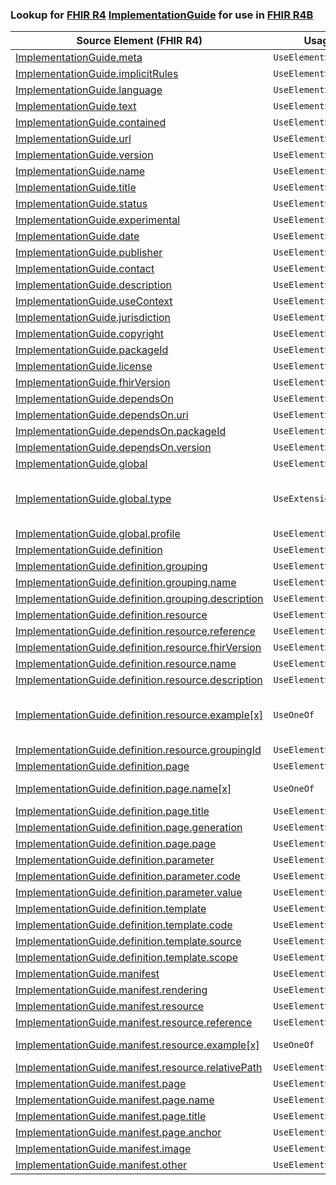 ### Lookup for [FHIR R4](https://hl7.org/fhir/R4/) [ImplementationGuide](https://hl7.org/fhir/R4/ImplementationGuide.html) for use in [FHIR R4B](https://hl7.org/fhir/R4B/)

| Source Element (FHIR R4) | Usage | Target |
| -------------- | ----- | ------ |
| [ImplementationGuide.meta](https://hl7.org/fhir/R4/ImplementationGuide.html#resource) | `UseElementSameName` | [ImplementationGuide.meta](https://hl7.org/fhir/R4B/ImplementationGuide.html#resource) |
| [ImplementationGuide.implicitRules](https://hl7.org/fhir/R4/ImplementationGuide.html#resource) | `UseElementSameName` | [ImplementationGuide.implicitRules](https://hl7.org/fhir/R4B/ImplementationGuide.html#resource) |
| [ImplementationGuide.language](https://hl7.org/fhir/R4/ImplementationGuide.html#resource) | `UseElementSameName` | [ImplementationGuide.language](https://hl7.org/fhir/R4B/ImplementationGuide.html#resource) |
| [ImplementationGuide.text](https://hl7.org/fhir/R4/ImplementationGuide.html#resource) | `UseElementSameName` | [ImplementationGuide.text](https://hl7.org/fhir/R4B/ImplementationGuide.html#resource) |
| [ImplementationGuide.contained](https://hl7.org/fhir/R4/ImplementationGuide.html#resource) | `UseElementSameName` | [ImplementationGuide.contained](https://hl7.org/fhir/R4B/ImplementationGuide.html#resource) |
| [ImplementationGuide.url](https://hl7.org/fhir/R4/ImplementationGuide.html#resource) | `UseElementSameName` | [ImplementationGuide.url](https://hl7.org/fhir/R4B/ImplementationGuide.html#resource) |
| [ImplementationGuide.version](https://hl7.org/fhir/R4/ImplementationGuide.html#resource) | `UseElementSameName` | [ImplementationGuide.version](https://hl7.org/fhir/R4B/ImplementationGuide.html#resource) |
| [ImplementationGuide.name](https://hl7.org/fhir/R4/ImplementationGuide.html#resource) | `UseElementSameName` | [ImplementationGuide.name](https://hl7.org/fhir/R4B/ImplementationGuide.html#resource) |
| [ImplementationGuide.title](https://hl7.org/fhir/R4/ImplementationGuide.html#resource) | `UseElementSameName` | [ImplementationGuide.title](https://hl7.org/fhir/R4B/ImplementationGuide.html#resource) |
| [ImplementationGuide.status](https://hl7.org/fhir/R4/ImplementationGuide.html#resource) | `UseElementSameName` | [ImplementationGuide.status](https://hl7.org/fhir/R4B/ImplementationGuide.html#resource) |
| [ImplementationGuide.experimental](https://hl7.org/fhir/R4/ImplementationGuide.html#resource) | `UseElementSameName` | [ImplementationGuide.experimental](https://hl7.org/fhir/R4B/ImplementationGuide.html#resource) |
| [ImplementationGuide.date](https://hl7.org/fhir/R4/ImplementationGuide.html#resource) | `UseElementSameName` | [ImplementationGuide.date](https://hl7.org/fhir/R4B/ImplementationGuide.html#resource) |
| [ImplementationGuide.publisher](https://hl7.org/fhir/R4/ImplementationGuide.html#resource) | `UseElementSameName` | [ImplementationGuide.publisher](https://hl7.org/fhir/R4B/ImplementationGuide.html#resource) |
| [ImplementationGuide.contact](https://hl7.org/fhir/R4/ImplementationGuide.html#resource) | `UseElementSameName` | [ImplementationGuide.contact](https://hl7.org/fhir/R4B/ImplementationGuide.html#resource) |
| [ImplementationGuide.description](https://hl7.org/fhir/R4/ImplementationGuide.html#resource) | `UseElementSameName` | [ImplementationGuide.description](https://hl7.org/fhir/R4B/ImplementationGuide.html#resource) |
| [ImplementationGuide.useContext](https://hl7.org/fhir/R4/ImplementationGuide.html#resource) | `UseElementSameName` | [ImplementationGuide.useContext](https://hl7.org/fhir/R4B/ImplementationGuide.html#resource) |
| [ImplementationGuide.jurisdiction](https://hl7.org/fhir/R4/ImplementationGuide.html#resource) | `UseElementSameName` | [ImplementationGuide.jurisdiction](https://hl7.org/fhir/R4B/ImplementationGuide.html#resource) |
| [ImplementationGuide.copyright](https://hl7.org/fhir/R4/ImplementationGuide.html#resource) | `UseElementSameName` | [ImplementationGuide.copyright](https://hl7.org/fhir/R4B/ImplementationGuide.html#resource) |
| [ImplementationGuide.packageId](https://hl7.org/fhir/R4/ImplementationGuide.html#resource) | `UseElementSameName` | [ImplementationGuide.packageId](https://hl7.org/fhir/R4B/ImplementationGuide.html#resource) |
| [ImplementationGuide.license](https://hl7.org/fhir/R4/ImplementationGuide.html#resource) | `UseElementSameName` | [ImplementationGuide.license](https://hl7.org/fhir/R4B/ImplementationGuide.html#resource) |
| [ImplementationGuide.fhirVersion](https://hl7.org/fhir/R4/ImplementationGuide.html#resource) | `UseElementSameName` | [ImplementationGuide.fhirVersion](https://hl7.org/fhir/R4B/ImplementationGuide.html#resource) |
| [ImplementationGuide.dependsOn](https://hl7.org/fhir/R4/ImplementationGuide.html#resource) | `UseElementSameName` | [ImplementationGuide.dependsOn](https://hl7.org/fhir/R4B/ImplementationGuide.html#resource) |
| [ImplementationGuide.dependsOn.uri](https://hl7.org/fhir/R4/ImplementationGuide.html#resource) | `UseElementSameName` | [ImplementationGuide.dependsOn.uri](https://hl7.org/fhir/R4B/ImplementationGuide.html#resource) |
| [ImplementationGuide.dependsOn.packageId](https://hl7.org/fhir/R4/ImplementationGuide.html#resource) | `UseElementSameName` | [ImplementationGuide.dependsOn.packageId](https://hl7.org/fhir/R4B/ImplementationGuide.html#resource) |
| [ImplementationGuide.dependsOn.version](https://hl7.org/fhir/R4/ImplementationGuide.html#resource) | `UseElementSameName` | [ImplementationGuide.dependsOn.version](https://hl7.org/fhir/R4B/ImplementationGuide.html#resource) |
| [ImplementationGuide.global](https://hl7.org/fhir/R4/ImplementationGuide.html#resource) | `UseElementSameName` | [ImplementationGuide.global](https://hl7.org/fhir/R4B/ImplementationGuide.html#resource) |
| [ImplementationGuide.global.type](https://hl7.org/fhir/R4/ImplementationGuide.html#resource) | `UseExtension` | [http://hl7.org/fhir/4.0/StructureDefinition/extension-ImplementationGuide.global.type](StructureDefinition-ext-R4-ImplementationGuide.gl.type.html) |
| [ImplementationGuide.global.profile](https://hl7.org/fhir/R4/ImplementationGuide.html#resource) | `UseElementSameName` | [ImplementationGuide.global.profile](https://hl7.org/fhir/R4B/ImplementationGuide.html#resource) |
| [ImplementationGuide.definition](https://hl7.org/fhir/R4/ImplementationGuide.html#resource) | `UseElementSameName` | [ImplementationGuide.definition](https://hl7.org/fhir/R4B/ImplementationGuide.html#resource) |
| [ImplementationGuide.definition.grouping](https://hl7.org/fhir/R4/ImplementationGuide.html#resource) | `UseElementSameName` | [ImplementationGuide.definition.grouping](https://hl7.org/fhir/R4B/ImplementationGuide.html#resource) |
| [ImplementationGuide.definition.grouping.name](https://hl7.org/fhir/R4/ImplementationGuide.html#resource) | `UseElementSameName` | [ImplementationGuide.definition.grouping.name](https://hl7.org/fhir/R4B/ImplementationGuide.html#resource) |
| [ImplementationGuide.definition.grouping.description](https://hl7.org/fhir/R4/ImplementationGuide.html#resource) | `UseElementSameName` | [ImplementationGuide.definition.grouping.description](https://hl7.org/fhir/R4B/ImplementationGuide.html#resource) |
| [ImplementationGuide.definition.resource](https://hl7.org/fhir/R4/ImplementationGuide.html#resource) | `UseElementSameName` | [ImplementationGuide.definition.resource](https://hl7.org/fhir/R4B/ImplementationGuide.html#resource) |
| [ImplementationGuide.definition.resource.reference](https://hl7.org/fhir/R4/ImplementationGuide.html#resource) | `UseElementSameName` | [ImplementationGuide.definition.resource.reference](https://hl7.org/fhir/R4B/ImplementationGuide.html#resource) |
| [ImplementationGuide.definition.resource.fhirVersion](https://hl7.org/fhir/R4/ImplementationGuide.html#resource) | `UseElementSameName` | [ImplementationGuide.definition.resource.fhirVersion](https://hl7.org/fhir/R4B/ImplementationGuide.html#resource) |
| [ImplementationGuide.definition.resource.name](https://hl7.org/fhir/R4/ImplementationGuide.html#resource) | `UseElementSameName` | [ImplementationGuide.definition.resource.name](https://hl7.org/fhir/R4B/ImplementationGuide.html#resource) |
| [ImplementationGuide.definition.resource.description](https://hl7.org/fhir/R4/ImplementationGuide.html#resource) | `UseElementSameName` | [ImplementationGuide.definition.resource.description](https://hl7.org/fhir/R4B/ImplementationGuide.html#resource) |
| [ImplementationGuide.definition.resource.example[x]](https://hl7.org/fhir/R4/ImplementationGuide.html#resource) | `UseOneOf` | [ImplementationGuide.definition.resource.example[x]](https://hl7.org/fhir/R4B/ImplementationGuide.html#resource)<br />[ImplementationGuide.definition.resource.example[x]](https://hl7.org/fhir/R4B/ImplementationGuide.html#resource)<br />[ImplementationGuide.definition.resource.example[x]](https://hl7.org/fhir/R4B/ImplementationGuide.html#resource)<br />[ImplementationGuide.definition.resource.example[x]](https://hl7.org/fhir/R4B/ImplementationGuide.html#resource) |
| [ImplementationGuide.definition.resource.groupingId](https://hl7.org/fhir/R4/ImplementationGuide.html#resource) | `UseElementSameName` | [ImplementationGuide.definition.resource.groupingId](https://hl7.org/fhir/R4B/ImplementationGuide.html#resource) |
| [ImplementationGuide.definition.page](https://hl7.org/fhir/R4/ImplementationGuide.html#resource) | `UseElementSameName` | [ImplementationGuide.definition.page](https://hl7.org/fhir/R4B/ImplementationGuide.html#resource) |
| [ImplementationGuide.definition.page.name[x]](https://hl7.org/fhir/R4/ImplementationGuide.html#resource) | `UseOneOf` | [ImplementationGuide.definition.page.name[x]](https://hl7.org/fhir/R4B/ImplementationGuide.html#resource)<br />[ImplementationGuide.definition.page.name[x]](https://hl7.org/fhir/R4B/ImplementationGuide.html#resource) |
| [ImplementationGuide.definition.page.title](https://hl7.org/fhir/R4/ImplementationGuide.html#resource) | `UseElementSameName` | [ImplementationGuide.definition.page.title](https://hl7.org/fhir/R4B/ImplementationGuide.html#resource) |
| [ImplementationGuide.definition.page.generation](https://hl7.org/fhir/R4/ImplementationGuide.html#resource) | `UseElementSameName` | [ImplementationGuide.definition.page.generation](https://hl7.org/fhir/R4B/ImplementationGuide.html#resource) |
| [ImplementationGuide.definition.page.page](https://hl7.org/fhir/R4/ImplementationGuide.html#resource) | `UseElementSameName` | [ImplementationGuide.definition.page.page](https://hl7.org/fhir/R4B/ImplementationGuide.html#resource) |
| [ImplementationGuide.definition.parameter](https://hl7.org/fhir/R4/ImplementationGuide.html#resource) | `UseElementSameName` | [ImplementationGuide.definition.parameter](https://hl7.org/fhir/R4B/ImplementationGuide.html#resource) |
| [ImplementationGuide.definition.parameter.code](https://hl7.org/fhir/R4/ImplementationGuide.html#resource) | `UseElementSameName` | [ImplementationGuide.definition.parameter.code](https://hl7.org/fhir/R4B/ImplementationGuide.html#resource) |
| [ImplementationGuide.definition.parameter.value](https://hl7.org/fhir/R4/ImplementationGuide.html#resource) | `UseElementSameName` | [ImplementationGuide.definition.parameter.value](https://hl7.org/fhir/R4B/ImplementationGuide.html#resource) |
| [ImplementationGuide.definition.template](https://hl7.org/fhir/R4/ImplementationGuide.html#resource) | `UseElementSameName` | [ImplementationGuide.definition.template](https://hl7.org/fhir/R4B/ImplementationGuide.html#resource) |
| [ImplementationGuide.definition.template.code](https://hl7.org/fhir/R4/ImplementationGuide.html#resource) | `UseElementSameName` | [ImplementationGuide.definition.template.code](https://hl7.org/fhir/R4B/ImplementationGuide.html#resource) |
| [ImplementationGuide.definition.template.source](https://hl7.org/fhir/R4/ImplementationGuide.html#resource) | `UseElementSameName` | [ImplementationGuide.definition.template.source](https://hl7.org/fhir/R4B/ImplementationGuide.html#resource) |
| [ImplementationGuide.definition.template.scope](https://hl7.org/fhir/R4/ImplementationGuide.html#resource) | `UseElementSameName` | [ImplementationGuide.definition.template.scope](https://hl7.org/fhir/R4B/ImplementationGuide.html#resource) |
| [ImplementationGuide.manifest](https://hl7.org/fhir/R4/ImplementationGuide.html#resource) | `UseElementSameName` | [ImplementationGuide.manifest](https://hl7.org/fhir/R4B/ImplementationGuide.html#resource) |
| [ImplementationGuide.manifest.rendering](https://hl7.org/fhir/R4/ImplementationGuide.html#resource) | `UseElementSameName` | [ImplementationGuide.manifest.rendering](https://hl7.org/fhir/R4B/ImplementationGuide.html#resource) |
| [ImplementationGuide.manifest.resource](https://hl7.org/fhir/R4/ImplementationGuide.html#resource) | `UseElementSameName` | [ImplementationGuide.manifest.resource](https://hl7.org/fhir/R4B/ImplementationGuide.html#resource) |
| [ImplementationGuide.manifest.resource.reference](https://hl7.org/fhir/R4/ImplementationGuide.html#resource) | `UseElementSameName` | [ImplementationGuide.manifest.resource.reference](https://hl7.org/fhir/R4B/ImplementationGuide.html#resource) |
| [ImplementationGuide.manifest.resource.example[x]](https://hl7.org/fhir/R4/ImplementationGuide.html#resource) | `UseOneOf` | [ImplementationGuide.manifest.resource.example[x]](https://hl7.org/fhir/R4B/ImplementationGuide.html#resource)<br />[ImplementationGuide.manifest.resource.example[x]](https://hl7.org/fhir/R4B/ImplementationGuide.html#resource) |
| [ImplementationGuide.manifest.resource.relativePath](https://hl7.org/fhir/R4/ImplementationGuide.html#resource) | `UseElementSameName` | [ImplementationGuide.manifest.resource.relativePath](https://hl7.org/fhir/R4B/ImplementationGuide.html#resource) |
| [ImplementationGuide.manifest.page](https://hl7.org/fhir/R4/ImplementationGuide.html#resource) | `UseElementSameName` | [ImplementationGuide.manifest.page](https://hl7.org/fhir/R4B/ImplementationGuide.html#resource) |
| [ImplementationGuide.manifest.page.name](https://hl7.org/fhir/R4/ImplementationGuide.html#resource) | `UseElementSameName` | [ImplementationGuide.manifest.page.name](https://hl7.org/fhir/R4B/ImplementationGuide.html#resource) |
| [ImplementationGuide.manifest.page.title](https://hl7.org/fhir/R4/ImplementationGuide.html#resource) | `UseElementSameName` | [ImplementationGuide.manifest.page.title](https://hl7.org/fhir/R4B/ImplementationGuide.html#resource) |
| [ImplementationGuide.manifest.page.anchor](https://hl7.org/fhir/R4/ImplementationGuide.html#resource) | `UseElementSameName` | [ImplementationGuide.manifest.page.anchor](https://hl7.org/fhir/R4B/ImplementationGuide.html#resource) |
| [ImplementationGuide.manifest.image](https://hl7.org/fhir/R4/ImplementationGuide.html#resource) | `UseElementSameName` | [ImplementationGuide.manifest.image](https://hl7.org/fhir/R4B/ImplementationGuide.html#resource) |
| [ImplementationGuide.manifest.other](https://hl7.org/fhir/R4/ImplementationGuide.html#resource) | `UseElementSameName` | [ImplementationGuide.manifest.other](https://hl7.org/fhir/R4B/ImplementationGuide.html#resource) |
